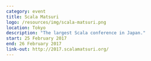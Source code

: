 ```yaml
---
category: event
title: Scala Matsuri
logo: /resources/img/scala-matsuri.png
location: Tokyo
description: "The largest Scala conference in Japan."
start: 25 February 2017
end: 26 February 2017
link-out: http://2017.scalamatsuri.org/
---
```

